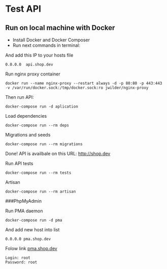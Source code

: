 # Test API

## Run on local machine with Docker

- Install Docker and Docker Composer
- Run next commands in terminal:

And add this IP to your hosts file
```
0.0.0.0  api.shop.dev
```

Run nginx proxy container
```
docker run --name nginx-proxy --restart always -d -p 80:80 -p 443:443 -v /var/run/docker.sock:/tmp/docker.sock:ro jwilder/nginx-proxy
```

Then run API:
```
docker-compose run -d aplication
```

Load dependencies
```
docker-compose run --rm deps
```

Migrations and seeds
```
docker-compose run --rm migrations
```

Done! API is availbale on this URL: http://shop.dev


Run API tests
```
docker-compose run --rm tests
```

Artisan
```
docker-compose run --rm artisan
```

###PhpMyAdmin

Run PMA daemon
```
docker-compose run -d pma
```

And add new host into list
```
0.0.0.0 pma.shop.dev
```
Folow link [pma.shop.dev](http://pma.shop.dev)
```
Login: root
Password: root
```